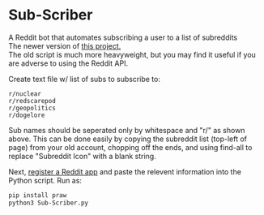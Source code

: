 # Sub-Scriber
A Reddit bot that automates subscribing a user to a list of subreddits    
The newer version of [this project.](https://github.com/Eddie-Brace/SubredditSubscriber)   
The old script is much more heavyweight, but you may find it useful if you are adverse to using the Reddit API.

Create text file w/ list of subs to subscribe to:
```
r/nuclear
r/redscarepod
r/geopolitics
r/dogelore
```
Sub names should be seperated only by whitespace and "r/" as shown above. This can be done easily by copying the subreddit list (top-left of page) from your old account, chopping off the ends, and using find-all to replace "Subreddit Icon" with a blank string.   

Next, [register a Reddit app](https://www.reddit.com/prefs/apps) and paste the relevent information into the Python script.
Run as:
```bash
pip install praw
python3 Sub-Scriber.py
```
